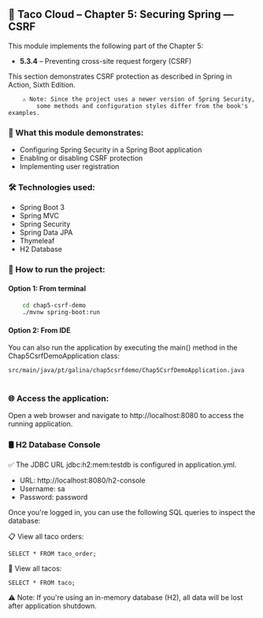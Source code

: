 ## 🌮 Taco Cloud – Chapter 5: Securing Spring — CSRF

This module implements the following part of the Chapter 5:
- **5.3.4** – Preventing cross-site request forgery (CSRF)

This section demonstrates CSRF protection as described in Spring in Action, Sixth Edition.

        ⚠️ Note: Since the project uses a newer version of Spring Security, 
            some methods and configuration styles differ from the book's examples.

### 🧠 What this module demonstrates:
- Configuring Spring Security in a Spring Boot application
- Enabling or disabling CSRF protection
- Implementing user registration

### 🛠 Technologies used:
- Spring Boot 3
- Spring MVC
- Spring Security
- Spring Data JPA
- Thymeleaf
- H2 Database

### 🚀 How to run the project:
#### Option 1: From terminal
```bash
    cd chap5-csrf-demo
    ./mvnw spring-boot:run
```
#### Option 2: From IDE
You can also run the application by executing the main() method in the Chap5CsrfDemoApplication class:
```
src/main/java/pt/galina/chap5csrfdemo/Chap5CsrfDemoApplication.java
```
#

### 🌐 Access the application:
Open a web browser and navigate to http://localhost:8080 to access the running application.

### 🛢 H2 Database Console

✅ The JDBC URL jdbc:h2:mem:testdb is configured in application.yml.
* URL: http://localhost:8080/h2-console
* Username: sa
* Password: password

Once you're logged in, you can use the following SQL queries to inspect the database:

📋 View all taco orders:
```
SELECT * FROM taco_order;
```
🌮 View all tacos:
```
SELECT * FROM taco;
```

⚠️ Note: If you're using an in-memory database (H2), all data will be lost after application shutdown.

